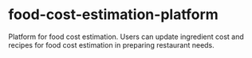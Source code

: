 # food-cost-estimation-platform
Platform for food cost estimation. Users can update ingredient cost and recipes for food cost estimation in preparing restaurant needs.
